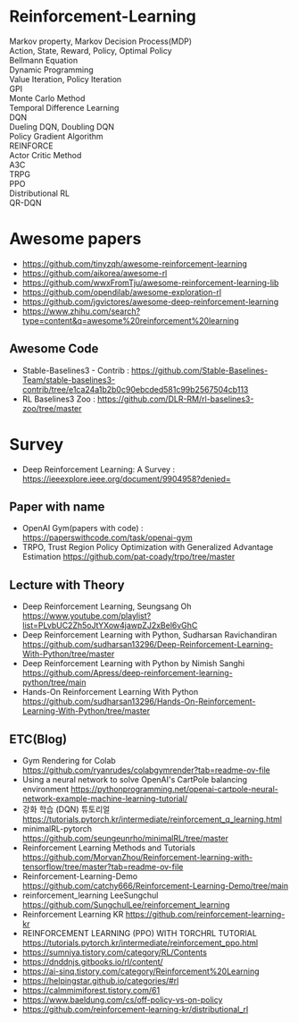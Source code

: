 # Reinforcement-Learning

Markov property, Markov Decision Process(MDP)  
Action, State, Reward, Policy, Optimal Policy  
Bellmann Equation  
Dynamic Programming  
Value Iteration, Policy Iteration  
GPI  
Monte Carlo Method  
Temporal Difference Learning  
DQN  
Dueling DQN, Doubling DQN  
Policy Gradient Algorithm  
REINFORCE  
Actor Critic Method  
A3C  
TRPG  
PPO  
Distributional RL  
QR-DQN

# Awesome papers
- https://github.com/tinyzqh/awesome-reinforcement-learning
- https://github.com/aikorea/awesome-rl
- https://github.com/wwxFromTju/awesome-reinforcement-learning-lib
- https://github.com/opendilab/awesome-exploration-rl
- https://github.com/jgvictores/awesome-deep-reinforcement-learning
- https://www.zhihu.com/search?type=content&q=awesome%20reinforcement%20learning

## Awesome Code
- Stable-Baselines3 - Contrib : https://github.com/Stable-Baselines-Team/stable-baselines3-contrib/tree/e1ca24a1b2b0c90ebcded581c99b2567504cb113
- RL Baselines3 Zoo : https://github.com/DLR-RM/rl-baselines3-zoo/tree/master

# Survey
- Deep Reinforcement Learning: A Survey : https://ieeexplore.ieee.org/document/9904958?denied=

## Paper with name
- OpenAI Gym(papers with code) : https://paperswithcode.com/task/openai-gym
- TRPO, Trust Region Policy Optimization with Generalized Advantage Estimation https://github.com/pat-coady/trpo/tree/master

## Lecture with Theory
- Deep Reinforcement Learning, Seungsang Oh https://www.youtube.com/playlist?list=PLvbUC2Zh5oJtYXow4jawpZJ2xBel6vGhC
- Deep Reinforcement Learning with Python, Sudharsan Ravichandiran https://github.com/sudharsan13296/Deep-Reinforcement-Learning-With-Python/tree/master
- Deep Reinforcement Learning with Python by Nimish Sanghi https://github.com/Apress/deep-reinforcement-learning-python/tree/main
- Hands-On Reinforcement Learning With Python https://github.com/sudharsan13296/Hands-On-Reinforcement-Learning-With-Python/tree/master

## ETC(Blog)
- Gym Rendering for Colab https://github.com/ryanrudes/colabgymrender?tab=readme-ov-file
- Using a neural network to solve OpenAI's CartPole balancing environment https://pythonprogramming.net/openai-cartpole-neural-network-example-machine-learning-tutorial/
- 강화 학습 (DQN) 튜토리얼 https://tutorials.pytorch.kr/intermediate/reinforcement_q_learning.html
- minimalRL-pytorch https://github.com/seungeunrho/minimalRL/tree/master
- Reinforcement Learning Methods and Tutorials https://github.com/MorvanZhou/Reinforcement-learning-with-tensorflow/tree/master?tab=readme-ov-file
- Reinforcement-Learning-Demo https://github.com/catchy666/Reinforcement-Learning-Demo/tree/main
- reinforcement_learning LeeSungchul https://github.com/SungchulLee/reinforcement_learning
- Reinforcement Learning KR https://github.com/reinforcement-learning-kr
- REINFORCEMENT LEARNING (PPO) WITH TORCHRL TUTORIAL https://tutorials.pytorch.kr/intermediate/reinforcement_ppo.html  
- https://sumniya.tistory.com/category/RL/Contents  
- https://dnddnjs.gitbooks.io/rl/content/  
- https://ai-sinq.tistory.com/category/Reinforcement%20Learning  
- https://helpingstar.github.io/categories/#rl  
- https://calmmimiforest.tistory.com/61  
- https://www.baeldung.com/cs/off-policy-vs-on-policy
- https://github.com/reinforcement-learning-kr/distributional_rl
